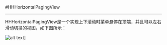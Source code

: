 #HHHorizontalPagingView

***
HHHorizontalPagingView是一个实现上下滚动时菜单悬停在顶端，并且可以左右滑动切换的视图，如下图所示：



![alt text](http://b.picphotos.baidu.com/album/s%3D900%3Bq%3D90/sign=65a2b4a0f61f3a295ec8d9cea91ecd0c/8718367adab44aedc785ab9ab51c8701a08bfb81.jpg")]
